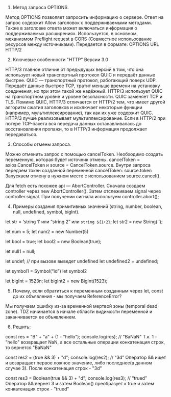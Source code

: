 1. Метод запроса OPTIONS.

Метод OPTIONS позволяет запросить информацию о сервере. Ответ на запрос содержит Allow заголовок с поддерживаемыми методами. Также в заголовке ответа может включаться информация о поддерживаемых расширениях.
Используется, в основном, механизмом Preflight request в CORS (Совместное использование ресурсов между источниками).
Передается в формате: OPTIONS URL HTTP/2

2. Ключевые особенности "HTTP" Версии 3.0

HTTP/3 главное отличие от предыдущих версий в том, что она использует новый транспортный протокол QUIC и передаёт данные быстрее.
QUIC — транспортный протокол, работающий поверх UDP. Передаёт данные быстрее TCP, тратит меньше времени на установку соединения, но при этом такой же надёжный.
HTTP/3 использует QUIC на транспортном уровне и уровне безопасности. QUIC заменяет TCP и TLS.
Помимо QUIC, HTTP/3 отличается от HTTP/2 тем, что имеет другой алгоритм сжатия заголовков и исключает некоторые функции (например, мультиплексирование), так как их уже содержит QUIC.
HTTP/3 лучше реализовывает мультиплексирование. Если в HTTP/2 при потере TCP-пакета вся передача данных останавливалась до восстановления пропажи, то в HTTP/3 информация продолжает передаваться.

3.  Способы отмены запроса.

Можно отменить запрос с помощью cancelToken. Необходимо создать переменную, которая будет источник отмены.
cancelToken = axios.CancelToken и source = CancelToken.source.
Внутри запроса передаем токен созданной переменной cancelToken: source.token
Запускаем отмену в нужном месте с использованием source.cancel().


Для fetch есть похожее api — AbortController. Сначала создаем controller через new AbortController(). Затем отслеживаем signal через controller.signal.
При получении сигнала используем controller.abort();

4. Примеры создания примитивных значений (string, number, boolean, null, undefined, symbol, bigInt).

let str = ‘string 1’ или “string 2” или `string ${1+2}`;
let str2 = new String(‘’);

let num = 5;
let num2 = new Number(5)

let bool = true;
let bool2 = new Boolean(true);

let null1 = null;

let undef; // при вызове выведет undefined
let undefined2 = undefined;

let symbol1 = Symbol(“id”)
let symbol2

let bigInt = 1523n;
let bigInt2 = new BigInt(1523);

5. Почему, если обратиться к переменным созданным через let, const до их объявления - мы получаем ReferenceError?

Мы получаем ошибку из-за временной мертвой зоны (temporal dead zone). TDZ начинается в начале области видимости переменной и заканчивается ее объявлением.

6. Решить:

const res = "B" + "a" + (1 - "hello");
console.log(res); // "BaNaN"
Т.к. 1 - "hello" возвращает NaN, а все остальные операции конкатенация строк, то вернется "BaNaN"

const res2 = (true && 3) + "d";
console.log(res2); // “3d”
Оператор && ищет и возвращает первое ложное значение, либо последнее(в данном случае 3). После конкатенация строк - "3d"

const res3 = Boolean(true && 3) + "d";
console.log(res3); // “trued”
Оператор && вернет 3 и затем Boolean() преобразует к true и затем конкатенация строк - "trued"


